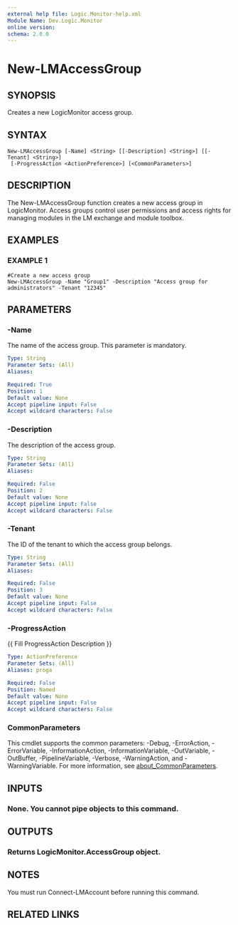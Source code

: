 ```yaml
---
external help file: Logic.Monitor-help.xml
Module Name: Dev.Logic.Monitor
online version:
schema: 2.0.0
---
```


# New-LMAccessGroup

## SYNOPSIS
Creates a new LogicMonitor access group.

## SYNTAX

```
New-LMAccessGroup [-Name] <String> [[-Description] <String>] [[-Tenant] <String>]
 [-ProgressAction <ActionPreference>] [<CommonParameters>]
```

## DESCRIPTION
The New-LMAccessGroup function creates a new access group in LogicMonitor.
Access groups control user permissions and access rights for managing modules in the LM exchange and module toolbox.

## EXAMPLES

### EXAMPLE 1
```
#Create a new access group
New-LMAccessGroup -Name "Group1" -Description "Access group for administrators" -Tenant "12345"
```

## PARAMETERS

### -Name
The name of the access group.
This parameter is mandatory.

```yaml
Type: String
Parameter Sets: (All)
Aliases:

Required: True
Position: 1
Default value: None
Accept pipeline input: False
Accept wildcard characters: False
```

### -Description
The description of the access group.

```yaml
Type: String
Parameter Sets: (All)
Aliases:

Required: False
Position: 2
Default value: None
Accept pipeline input: False
Accept wildcard characters: False
```

### -Tenant
The ID of the tenant to which the access group belongs.

```yaml
Type: String
Parameter Sets: (All)
Aliases:

Required: False
Position: 3
Default value: None
Accept pipeline input: False
Accept wildcard characters: False
```

### -ProgressAction
{{ Fill ProgressAction Description }}

```yaml
Type: ActionPreference
Parameter Sets: (All)
Aliases: proga

Required: False
Position: Named
Default value: None
Accept pipeline input: False
Accept wildcard characters: False
```

### CommonParameters
This cmdlet supports the common parameters: -Debug, -ErrorAction, -ErrorVariable, -InformationAction, -InformationVariable, -OutVariable, -OutBuffer, -PipelineVariable, -Verbose, -WarningAction, and -WarningVariable. For more information, see [about_CommonParameters](http://go.microsoft.com/fwlink/?LinkID=113216).

## INPUTS

### None. You cannot pipe objects to this command.
## OUTPUTS

### Returns LogicMonitor.AccessGroup object.
## NOTES
You must run Connect-LMAccount before running this command.

## RELATED LINKS
